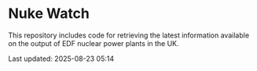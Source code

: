 # Nuke Watch

This repository includes code for retrieving the latest information available on the output of EDF nuclear power plants in the UK.

Last updated: 2025-08-23 05:14